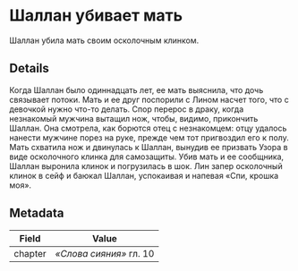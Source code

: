 # Шаллан убивает мать
Шаллан убила мать своим осколочным клинком.

## Details
Когда Шаллан было одиннадцать лет, ее мать выяснила, что дочь связывает потоки. Мать и ее друг поспорили с Лином насчет того, что с девочкой нужно что-то делать. Спор перерос в драку, когда незнакомый мужчина вытащил нож, чтобы, видимо, прикончить Шаллан. Она смотрела, как борются отец с незнакомцем: отцу удалось нанести мужчине порез на руке, прежде чем тот пригвоздил его к полу. Мать схватила нож и двинулась к Шаллан, вынудив ее призвать Узора в виде осколочного клинка для самозащиты. Убив мать и ее сообщника, Шаллан выронила клинок и погрузилась в шок. Лин запер осколочный клинок в сейф и баюкал Шаллан, успокаивая и напевая «Спи, крошка моя».

## Metadata
| Field | Value |
| ----- | ----- |
| chapter | *«Слова сияния»* гл. 10 |
